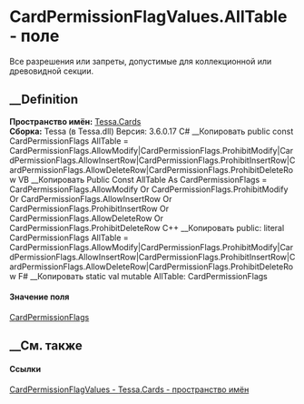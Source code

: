 # CardPermissionFlagValues.AllTable - поле
Все разрешения или запреты, допустимые для коллекционной или древовидной
секции.
## __Definition
 **Пространство имён:** [Tessa.Cards](N_Tessa_Cards.htm)  
 **Сборка:** Tessa (в Tessa.dll) Версия: 3.6.0.17
C# __Копировать
     public const CardPermissionFlags AllTable = CardPermissionFlags.AllowModify|CardPermissionFlags.ProhibitModify|CardPermissionFlags.AllowInsertRow|CardPermissionFlags.ProhibitInsertRow|CardPermissionFlags.AllowDeleteRow|CardPermissionFlags.ProhibitDeleteRow
VB __Копировать
     Public Const AllTable As CardPermissionFlags = CardPermissionFlags.AllowModify Or CardPermissionFlags.ProhibitModify Or CardPermissionFlags.AllowInsertRow Or CardPermissionFlags.ProhibitInsertRow Or CardPermissionFlags.AllowDeleteRow Or CardPermissionFlags.ProhibitDeleteRow
C++ __Копировать
     public:
    literal CardPermissionFlags AllTable = CardPermissionFlags.AllowModify|CardPermissionFlags.ProhibitModify|CardPermissionFlags.AllowInsertRow|CardPermissionFlags.ProhibitInsertRow|CardPermissionFlags.AllowDeleteRow|CardPermissionFlags.ProhibitDeleteRow
F# __Копировать
     static val mutable AllTable: CardPermissionFlags
#### Значение поля
[CardPermissionFlags](T_Tessa_Cards_CardPermissionFlags.htm)
##  __См. также
#### Ссылки
[CardPermissionFlagValues - ](T_Tessa_Cards_CardPermissionFlagValues.htm)
[Tessa.Cards - пространство имён](N_Tessa_Cards.htm)
